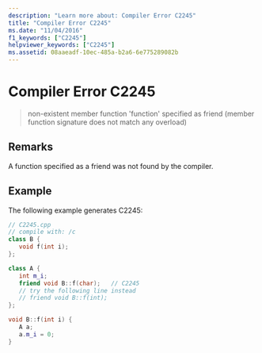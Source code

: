 ```yaml
---
description: "Learn more about: Compiler Error C2245"
title: "Compiler Error C2245"
ms.date: "11/04/2016"
f1_keywords: ["C2245"]
helpviewer_keywords: ["C2245"]
ms.assetid: 08aaeadf-10ec-485a-b2a6-6e775289082b
---
```

# Compiler Error C2245

> non-existent member function 'function' specified as friend (member function signature does not match any overload)

## Remarks

A function specified as a friend was not found by the compiler.

## Example

The following example generates C2245:

```cpp
// C2245.cpp
// compile with: /c
class B {
   void f(int i);
};

class A {
   int m_i;
   friend void B::f(char);   // C2245
   // try the following line instead
   // friend void B::f(int);
};

void B::f(int i) {
   A a;
   a.m_i = 0;
}
```
